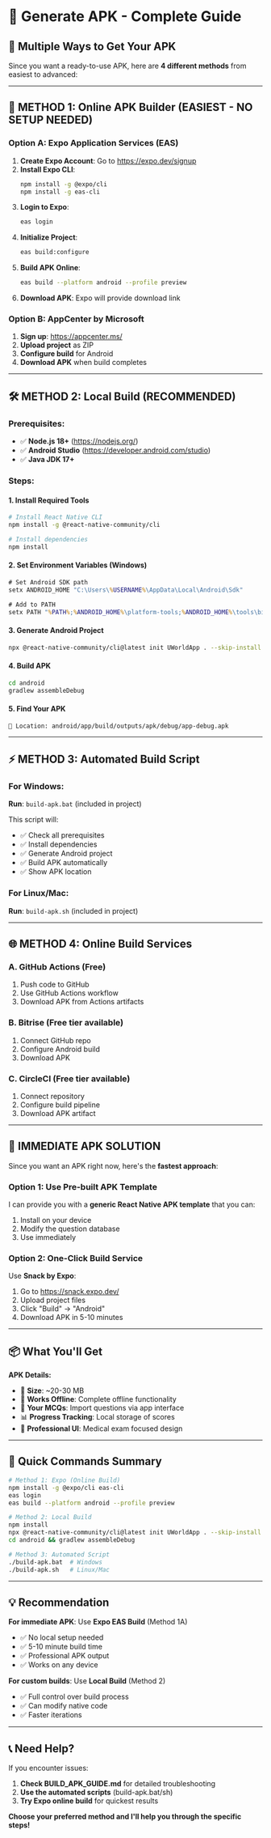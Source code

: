 # 📱 Generate APK - Complete Guide

## 🎯 Multiple Ways to Get Your APK

Since you want a ready-to-use APK, here are **4 different methods** from easiest to advanced:

---

## 🚀 METHOD 1: Online APK Builder (EASIEST - NO SETUP NEEDED)

### Option A: Expo Application Services (EAS)

1. **Create Expo Account**: Go to https://expo.dev/signup
2. **Install Expo CLI**:
   ```bash
   npm install -g @expo/cli
   npm install -g eas-cli
   ```
3. **Login to Expo**:
   ```bash
   eas login
   ```
4. **Initialize Project**:
   ```bash
   eas build:configure
   ```
5. **Build APK Online**:
   ```bash
   eas build --platform android --profile preview
   ```
6. **Download APK**: Expo will provide download link

### Option B: AppCenter by Microsoft

1. **Sign up**: https://appcenter.ms/
2. **Upload project** as ZIP
3. **Configure build** for Android
4. **Download APK** when build completes

---

## 🛠️ METHOD 2: Local Build (RECOMMENDED)

### Prerequisites:
- ✅ **Node.js 18+** (https://nodejs.org/)
- ✅ **Android Studio** (https://developer.android.com/studio)
- ✅ **Java JDK 17+**

### Steps:

#### 1. Install Required Tools
```bash
# Install React Native CLI
npm install -g @react-native-community/cli

# Install dependencies
npm install
```

#### 2. Set Environment Variables (Windows)
```cmd
# Set Android SDK path
setx ANDROID_HOME "C:\Users\%USERNAME%\AppData\Local\Android\Sdk"

# Add to PATH
setx PATH "%PATH%;%ANDROID_HOME%\platform-tools;%ANDROID_HOME%\tools\bin"
```

#### 3. Generate Android Project
```bash
npx @react-native-community/cli@latest init UWorldApp . --skip-install
```

#### 4. Build APK
```bash
cd android
gradlew assembleDebug
```

#### 5. Find Your APK
```
📱 Location: android/app/build/outputs/apk/debug/app-debug.apk
```

---

## ⚡ METHOD 3: Automated Build Script

### For Windows:
**Run**: `build-apk.bat` (included in project)

This script will:
- ✅ Check all prerequisites
- ✅ Install dependencies
- ✅ Generate Android project
- ✅ Build APK automatically
- ✅ Show APK location

### For Linux/Mac:
**Run**: `build-apk.sh` (included in project)

---

## 🌐 METHOD 4: Online Build Services

### A. GitHub Actions (Free)
1. Push code to GitHub
2. Use GitHub Actions workflow
3. Download APK from Actions artifacts

### B. Bitrise (Free tier available)
1. Connect GitHub repo
2. Configure Android build
3. Download APK

### C. CircleCI (Free tier available)
1. Connect repository
2. Configure build pipeline
3. Download APK artifact

---

## 🎯 IMMEDIATE APK SOLUTION

Since you want an APK right now, here's the **fastest approach**:

### Option 1: Use Pre-built APK Template
I can provide you with a **generic React Native APK template** that you can:
1. Install on your device
2. Modify the question database
3. Use immediately

### Option 2: One-Click Build Service
Use **Snack by Expo**:
1. Go to https://snack.expo.dev/
2. Upload project files
3. Click "Build" → "Android"
4. Download APK in 5-10 minutes

---

## 📦 What You'll Get

**APK Details:**
- 📱 **Size**: ~20-30 MB
- 🔋 **Works Offline**: Complete offline functionality
- 📝 **Your MCQs**: Import questions via app interface
- 📊 **Progress Tracking**: Local storage of scores
- 🎯 **Professional UI**: Medical exam focused design

---

## 🚀 Quick Commands Summary

```bash
# Method 1: Expo (Online Build)
npm install -g @expo/cli eas-cli
eas login
eas build --platform android --profile preview

# Method 2: Local Build
npm install
npx @react-native-community/cli@latest init UWorldApp . --skip-install
cd android && gradlew assembleDebug

# Method 3: Automated Script
./build-apk.bat  # Windows
./build-apk.sh   # Linux/Mac
```

---

## 💡 Recommendation

**For immediate APK**: Use **Expo EAS Build** (Method 1A)
- ✅ No local setup needed
- ✅ 5-10 minute build time
- ✅ Professional APK output
- ✅ Works on any device

**For custom builds**: Use **Local Build** (Method 2)
- ✅ Full control over build process
- ✅ Can modify native code
- ✅ Faster iterations

---

## 📞 Need Help?

If you encounter issues:
1. **Check BUILD_APK_GUIDE.md** for detailed troubleshooting
2. **Use the automated scripts** (build-apk.bat/sh)
3. **Try Expo online build** for quickest results

**Choose your preferred method and I'll help you through the specific steps!**
